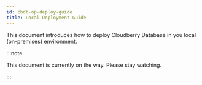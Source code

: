 ```yaml
---
id: cbdb-op-deploy-guide
title: Local Deployment Guide
---
```


This document introduces how to deploy Cloudberry Database in you local (on-premises) environment.

:::note

This document is currently on the way. Please stay watching.

:::
